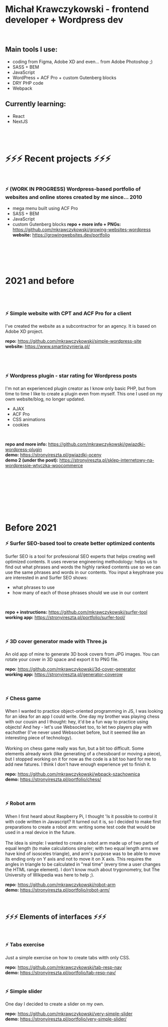 # Michał Krawczykowski - frontend developer + Wordpress dev

<br>

## Main tools I use:
- coding from Figma, Adobe XD and even... from Adobe Photoshop ;)
- SASS + BEM
- JavaScript
- WordPress + ACF Pro + custom Gutenberg blocks
- DRY PHP code
- Webpack

## Currently learning:
- React
- NextJS
<br><br><br><br>

# ⚡⚡⚡ Recent projects ⚡⚡⚡
<br>

### ⚡ (WORK IN PROGRESS) Wordpress-based portfolio of websites and online stores created by me since... 2010
- mega menu built using ACF Pro
- SASS + BEM
- JavaScript
- custom Gutenberg blocks
<strong>repo + more info + PNGs:</strong> https://github.com/mkrawczykowski/growing-websites-wordpress<br>
<strong>website:</strong> https://growingwebsites.dev/portfolio
<br>
<br>
<br>
<br>


# 2021 and before
<br>
<br>

### ⚡ Simple website with CPT and ACF Pro for a client
I've created the website as a subcontractror for an agency. It is based on Adobe XD project.
<br>

<strong>repo:</strong> https://github.com/mkrawczykowski/simple-wordpress-site<br>
<strong>website:</strong> https://www.smartinzynieria.pl/
<br>
<br>
<br>
<br>

### ⚡ Wordpress plugin - star rating for Wordpress posts
I'm not an experienced plugin creator as I know only basic PHP, but from time to time I like to create a plugin even from myself. This one I used on my owm website/blog, no longer updated.
- AJAX
- ACF Pro
- CSS animations
- cookies
<br>

<strong>repo and more info:</strong> https://github.com/mkrawczykowski/gwiazdki-wordpress-plugin<br>
<strong>demo:</strong> https://stronyireszta.pl/gwiazdki-oceny<br>
<strong>demo 2 (under the post):</strong> https://stronyireszta.pl/sklep-internetowy-na-wordpressie-wtyczka-woocommerce
<br>
<br>
<br>
<br><br>

<br><br><br>
# Before 2021

### ⚡ Surfer SEO-based tool to create better optimized contents
Surfer SEO is a tool for professional SEO experts that helps creating well optimized contents. It uses reverse engineering methodology: helps us to find out what phrases and words the highly ranked contents use so we can use the same phrases and words in our contents. You input a keyphrase you are interested in and Surfer SEO shows:
- what phrases to use
- how many of each of those phrases should we use in our content
<br>

**repo + instructions:** https://github.com/mkrawczykowski/surfer-tool<br>
**working app:** https://stronyireszta.pl/portfolio/surfer-tool/
<br><br>
<br>

### ⚡ 3D cover generator made with Three.js
An old app of mine to generate 3D book covers from JPG images. You can rotate your cover in 3D space and export it to PNG file.
<br>

**repo:** https://github.com/mkrawczykowski/3d-cover-generator<br>
**working app:** https://stronyireszta.pl/generator-coverow
<br><br>
<br>

### ⚡ Chess game
When I wanted to practice object-oriented programming in JS, I was looking for an idea for an app I could write. One day my brother was playing chess with our cousin and I thought: hey, it'd be a fun way to practice using objects! And hey - let's use Websocket too, to let two players play with eachother (I've never used Websocket before, but it seemed like an interesting piece of technology).<br><br>
Working on chess game really was fun, but a bit too difficult. Some elements already work (like generating of a chessboard or moving a piece), but I stopped working on it for now as the code is a bit too hard for me to add new fatures. I think I don't have enough experience yet to finish it.
<br>

<strong>repo:</strong> https://github.com/mkrawczykowski/wbpack-szachownica<br>
<strong>demo:</strong> https://stronyireszta.pl/portfolio/chess/
<br><br>
<br>

### ⚡ Robot arm
When I first heard about Raspberry Pi, I thought 'Is it possible to control it with code written in Javascript? It turned out it is, so I decided to make first preparations to create a robot arm: writing some test code that would be used in a real device in the future.<br><br>
The idea is simple: I wanted to create a robot arm made up of two parts of equal length (to make calculations simpler; with two equal length arms we have kind of isosceles triangle), and arm's purpose was to be able to move its ending only on Y axis and not to move it on X axis. This requires the angles in triangle to be calculated in "real time" (every time a user changes the HTML range element). I don't know much about trygonometry, but The University of Wikipedia was here to help ;).
<br>

<strong>repo:</strong> https://github.com/mkrawczykowski/robot-arm<br>
<strong>demo:</strong> https://stronyireszta.pl/portfolio/robot-arm/
<br><br><br>

## ⚡⚡⚡ Elements of interfaces ⚡⚡⚡
<br>

### ⚡ Tabs exercise
Just a simple exercise on how to create tabs witth only CSS.
<br>

**repo:** https://github.com/mkrawczykowski/tab-resp-nav<br>
**demo:** https://stronyireszta.pl/portfolio/tab-resp-nav/
<br><br>
### ⚡ Simple slider
One day I decided to create a slider on my own.
<br>

**repo:** https://github.com/mkrawczykowski/very-simple-slider<br>
**demo:** https://stronyireszta.pl/portfolio/very-simple-slider/
<br>
<br>
